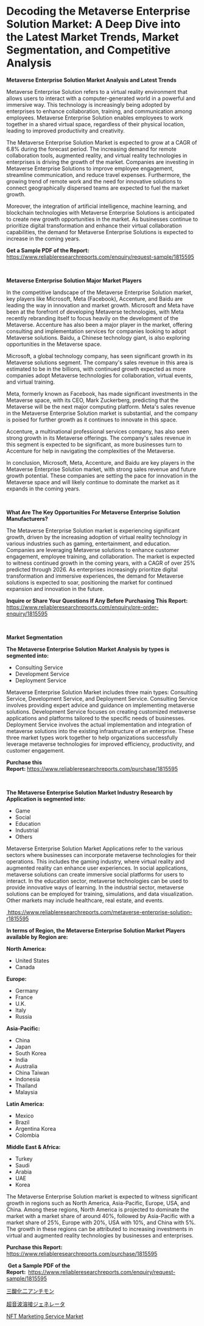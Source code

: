 <p><h1>Decoding the Metaverse Enterprise Solution Market: A Deep Dive into the Latest Market Trends, Market Segmentation, and Competitive Analysis</h1></p><p><strong>Metaverse Enterprise Solution Market Analysis and Latest Trends</strong></p>
<p><p>Metaverse Enterprise Solution refers to a virtual reality environment that allows users to interact with a computer-generated world in a powerful and immersive way. This technology is increasingly being adopted by enterprises to enhance collaboration, training, and communication among employees. Metaverse Enterprise Solution enables employees to work together in a shared virtual space, regardless of their physical location, leading to improved productivity and creativity.</p><p>The Metaverse Enterprise Solution Market is expected to grow at a CAGR of 6.8% during the forecast period. The increasing demand for remote collaboration tools, augmented reality, and virtual reality technologies in enterprises is driving the growth of the market. Companies are investing in Metaverse Enterprise Solutions to improve employee engagement, streamline communication, and reduce travel expenses. Furthermore, the growing trend of remote work and the need for innovative solutions to connect geographically dispersed teams are expected to fuel the market growth.</p><p>Moreover, the integration of artificial intelligence, machine learning, and blockchain technologies with Metaverse Enterprise Solutions is anticipated to create new growth opportunities in the market. As businesses continue to prioritize digital transformation and enhance their virtual collaboration capabilities, the demand for Metaverse Enterprise Solutions is expected to increase in the coming years.</p></p>
<p><strong>Get a Sample PDF of the Report:&nbsp;</strong> <a href="https://www.reliableresearchreports.com/enquiry/request-sample/1815595">https://www.reliableresearchreports.com/enquiry/request-sample/1815595</a></p>
<p>&nbsp;</p>
<p><strong>Metaverse Enterprise Solution Major Market Players</strong></p>
<p><p>In the competitive landscape of the Metaverse Enterprise Solution market, key players like Microsoft, Meta (Facebook), Accenture, and Baidu are leading the way in innovation and market growth. Microsoft and Meta have been at the forefront of developing Metaverse technologies, with Meta recently rebranding itself to focus heavily on the development of the Metaverse. Accenture has also been a major player in the market, offering consulting and implementation services for companies looking to adopt Metaverse solutions. Baidu, a Chinese technology giant, is also exploring opportunities in the Metaverse space.</p><p>Microsoft, a global technology company, has seen significant growth in its Metaverse solutions segment. The company's sales revenue in this area is estimated to be in the billions, with continued growth expected as more companies adopt Metaverse technologies for collaboration, virtual events, and virtual training.</p><p>Meta, formerly known as Facebook, has made significant investments in the Metaverse space, with its CEO, Mark Zuckerberg, predicting that the Metaverse will be the next major computing platform. Meta's sales revenue in the Metaverse Enterprise Solution market is substantial, and the company is poised for further growth as it continues to innovate in this space.</p><p>Accenture, a multinational professional services company, has also seen strong growth in its Metaverse offerings. The company's sales revenue in this segment is expected to be significant, as more businesses turn to Accenture for help in navigating the complexities of the Metaverse.</p><p>In conclusion, Microsoft, Meta, Accenture, and Baidu are key players in the Metaverse Enterprise Solution market, with strong sales revenue and future growth potential. These companies are setting the pace for innovation in the Metaverse space and will likely continue to dominate the market as it expands in the coming years.</p></p>
<p>&nbsp;</p>
<p><strong>What Are The Key Opportunities For Metaverse Enterprise Solution Manufacturers?</strong></p>
<p><p>The Metaverse Enterprise Solution market is experiencing significant growth, driven by the increasing adoption of virtual reality technology in various industries such as gaming, entertainment, and education. Companies are leveraging Metaverse solutions to enhance customer engagement, employee training, and collaboration. The market is expected to witness continued growth in the coming years, with a CAGR of over 25% predicted through 2026. As enterprises increasingly prioritize digital transformation and immersive experiences, the demand for Metaverse solutions is expected to soar, positioning the market for continued expansion and innovation in the future.</p></p>
<p><strong>Inquire or Share Your Questions If Any Before Purchasing This Report:</strong> <a href="https://www.reliableresearchreports.com/enquiry/pre-order-enquiry/1815595">https://www.reliableresearchreports.com/enquiry/pre-order-enquiry/1815595</a></p>
<p>&nbsp;</p>
<p><strong>Market Segmentation</strong></p>
<p><strong>The Metaverse Enterprise Solution Market Analysis by types is segmented into:</strong></p>
<p><ul><li>Consulting Service</li><li>Development Service</li><li>Deployment Service</li></ul></p>
<p><p>Metaverse Enterprise Solution Market includes three main types: Consulting Service, Development Service, and Deployment Service. Consulting Service involves providing expert advice and guidance on implementing metaverse solutions. Development Service focuses on creating customized metaverse applications and platforms tailored to the specific needs of businesses. Deployment Service involves the actual implementation and integration of metaverse solutions into the existing infrastructure of an enterprise. These three market types work together to help organizations successfully leverage metaverse technologies for improved efficiency, productivity, and customer engagement.</p></p>
<p><strong>Purchase this Report:&nbsp;</strong><a href="https://www.reliableresearchreports.com/purchase/1815595">https://www.reliableresearchreports.com/purchase/1815595</a></p>
<p>&nbsp;</p>
<p><strong>The Metaverse Enterprise Solution Market Industry Research by Application is segmented into:</strong></p>
<p><ul><li>Game</li><li>Social</li><li>Education</li><li>Industrial</li><li>Others</li></ul></p>
<p><p>Metaverse Enterprise Solution Market Applications refer to the various sectors where businesses can incorporate metaverse technologies for their operations. This includes the gaming industry, where virtual reality and augmented reality can enhance user experiences. In social applications, metaverse solutions can create immersive social platforms for users to interact. In the education sector, metaverse technologies can be used to provide innovative ways of learning. In the industrial sector, metaverse solutions can be employed for training, simulations, and data visualization. Other markets may include healthcare, real estate, and events.</p></p>
<p><a href="https://www.reliableresearchreports.com/metaverse-enterprise-solution-r1815595">&nbsp;https://www.reliableresearchreports.com/metaverse-enterprise-solution-r1815595</a></p>
<p><strong>In terms of Region, the Metaverse Enterprise Solution Market Players available by Region are:</strong></p>
<p>
    <p> <strong> North America: </strong>
        <ul>
            <li>United States</li>
            <li>Canada</li>
        </ul>
        </p> 
    <p> <strong> Europe: </strong>
        <ul>
            <li>Germany</li>
            <li>France</li>
            <li>U.K.</li>
            <li>Italy</li>
            <li>Russia</li>
        </ul>
        </p> 
    <p> <strong> Asia-Pacific: </strong>
        <ul>
            <li>China</li>
            <li>Japan</li>
            <li>South Korea</li>
            <li>India</li>
            <li>Australia</li>
            <li>China Taiwan</li>
            <li>Indonesia</li>
            <li>Thailand</li>
            <li>Malaysia</li>
        </ul>
        </p> 
    <p> <strong> Latin America: </strong>
        <ul>
            <li>Mexico</li>
            <li>Brazil</li>
            <li>Argentina Korea</li>
            <li>Colombia</li>
        </ul>
        </p> 
    <p> <strong> Middle East & Africa: </strong>
        <ul>
            <li>Turkey</li>
            <li>Saudi</li>
            <li>Arabia</li>
            <li>UAE</li>
            <li>Korea</li>
        </ul>
    </p>
    </p>
<p><p>The Metaverse Enterprise Solution market is expected to witness significant growth in regions such as North America, Asia-Pacific, Europe, USA, and China. Among these regions, North America is projected to dominate the market with a market share of around 40%, followed by Asia-Pacific with a market share of 25%, Europe with 20%, USA with 10%, and China with 5%. The growth in these regions can be attributed to increasing investments in virtual and augmented reality technologies by businesses and enterprises.</p></p>
<p><strong>Purchase this Report: </strong><a href="https://www.reliableresearchreports.com/purchase/1815595">https://www.reliableresearchreports.com/purchase/1815595</a></p>
<p>&nbsp;<strong>Get a Sample PDF of the Report:&nbsp;&nbsp;</strong><a href="https://www.reliableresearchreports.com/enquiry/request-sample/1815595">https://www.reliableresearchreports.com/enquiry/request-sample/1815595</a></p>
<p><strong></strong></p>
<p><p><a href="https://medium.com/@austinjames1907/%E4%BA%8C%E9%85%B8%E5%8C%96%E4%B8%89%E3%82%A2%E3%83%B3%E3%83%81%E3%83%A2%E3%83%B3%E5%B8%82%E5%A0%B4-%E5%B8%82%E5%A0%B4%E3%82%B7%E3%82%A7%E3%82%A2-%E5%B8%82%E5%A0%B4%E5%8B%95%E5%90%91-%E5%B0%86%E6%9D%A5%E3%81%AE%E6%88%90%E9%95%B7%E3%81%AE%E6%8E%A2%E7%B4%A2-c0fd68276a98">三酸化二アンチモン</a></p><p><a href="https://medium.com/@akio198300/%E8%B6%85%E9%9F%B3%E6%B3%A2%E6%BA%B6%E6%8E%A5%E7%99%BA%E7%94%9F%E5%99%A8%E5%B8%82%E5%A0%B4%E3%83%AC%E3%83%9D%E3%83%BC%E3%83%88%E3%81%AF-%E3%81%93%E3%81%AE%E5%B8%82%E5%A0%B4%E3%81%AE%E6%9C%80%E6%96%B0%E3%81%AE%E3%83%88%E3%83%AC%E3%83%B3%E3%83%89%E3%81%A8%E6%88%90%E9%95%B7%E6%A9%9F%E4%BC%9A%E3%82%92%E6%98%8E%E3%82%89%E3%81%8B%E3%81%AB%E3%81%97%E3%81%BE%E3%81%99-faedce95d947">超音波溶接ジェネレータ</a></p><p><a href="https://github.com/NorbertYates/Market-Research-Report-List-5/blob/main/nft-marketing-service-market.md">NFT Marketing Service Market</a></p></p>